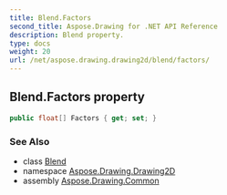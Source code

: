 ```yaml
---
title: Blend.Factors
second_title: Aspose.Drawing for .NET API Reference
description: Blend property. 
type: docs
weight: 20
url: /net/aspose.drawing.drawing2d/blend/factors/
---
```

## Blend.Factors property

```csharp
public float[] Factors { get; set; }
```

### See Also

* class [Blend](../)
* namespace [Aspose.Drawing.Drawing2D](../../blend/)
* assembly [Aspose.Drawing.Common](../../../)



